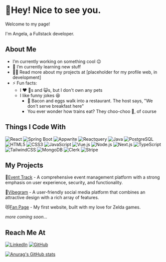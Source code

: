 <!--**angelaW1618/angelaW1618** is a ✨ _special_ ✨ repository because its `README.md` (this file) appears on your GitHub profile.-->
# 👋Hey! Nice to see you.
Welcome to my page!

I'm Angela, a Fullstack developer.

## About Me
- I’m currently working on something cool 😉
- 🌱  I’m currently learning new stuff
- 👨‍💻  Read more about my projects at [placeholder for my profile web, in development]
- ⚡  Fun facts:
  - I ❤️ 🐶s and 😺s, but I don't own any pets
  - I like funny jokes 😆
    - 🐣 Bacon and eggs walk into a restaurant. The host says, "We don't serve breakfast here"
    - You ever wonder how trains eat? They choo-choo 🚂, of course

## Things I Code With
![React](https://img.shields.io/badge/React-20232A?style=for-the-badge&logo=react&logoColor=61DAFB)
![Spring Boot](https://img.shields.io/badge/Spring_Boot-6DB33F?style=for-the-badge&logo=spring-boot&logoColor=white)
![Appwrite](https://img.shields.io/badge/Appwrite-F02E65?style=for-the-badge&logo=Appwrite&logoColor=black) 
![Reactquery](https://img.shields.io/badge/-React%20Query-FF4154?style=for-the-badge&logo=react%20query&logoColor=white)
![Java](https://img.shields.io/badge/Java-007396?style=for-the-badge&logo=java&logoColor=white)
![PostgreSQL](https://img.shields.io/badge/PostgreSQL-316192?style=for-the-badge&logo=postgresql&logoColor=white)
![HTML5](https://img.shields.io/badge/HTML5-E34F26?style=for-the-badge&logo=html5&logoColor=white)
![CSS3](https://img.shields.io/badge/CSS3-1572B6?style=for-the-badge&logo=css3&logoColor=white)
![JavaScript](https://img.shields.io/badge/JavaScript-F7DF1E?style=for-the-badge&logo=javascript&logoColor=black)
![Vue.js](https://img.shields.io/badge/Vue.js-4FC08D?style=for-the-badge&logo=vue.js&logoColor=white)
![Node.js](https://img.shields.io/badge/Node.js-339933?style=for-the-badge&logo=nodedotjs&logoColor=white)
![Next.js](https://img.shields.io/badge/Next.js-000000?style=for-the-badge&logo=next.js&logoColor=white)
![TypeScript](https://img.shields.io/badge/TypeScript-3178C6?style=for-the-badge&logo=typescript&logoColor=white)
![TailwindCSS](https://img.shields.io/badge/Tailwind_CSS-38B2AC?style=for-the-badge&logo=tailwind-css&logoColor=white)
![MongoDB](https://img.shields.io/badge/MongoDB-47A248?style=for-the-badge&logo=mongodb&logoColor=white)
![Clerk](https://img.shields.io/badge/Clerk-0077B5?style=for-the-badge&logo=clerk&logoColor=white)
![Stripe](https://img.shields.io/badge/Stripe-008CDD?style=for-the-badge&logo=stripe&logoColor=white)

## My Projects
 📅[Event Track](https://github.com/angelaW1618/event_track) - A comprehensive event management platform with a strong emphasis on user experience, security, and functionality.
 
 📱[Vibegram](https://github.com/angelaW1618/Vibegram) - A user-friendly social media platform that combines an attractive design with a rich array of features. 

 😻[Fan Page](https://github.com/angelaW1618/fan-page) - My first website, built with my love for Zelda games.
 
 *more coming soon...*


## Reach Me At
[![LinkedIn](https://img.shields.io/badge/LinkedIn-0077B5?style=for-the-badge&logo=linkedin&logoColor=white)](https://www.linkedin.com/in/angelawangtech1618/)
[![GitHub](https://img.shields.io/badge/GitHub-100000?style=for-the-badge&logo=github&logoColor=white)](https://github.com/angelaW1618)




[![Anurag's GitHub stats](https://github-readme-stats.vercel.app/api?username=angelaW1618)](https://github.com/anuraghazra/github-readme-stats)

